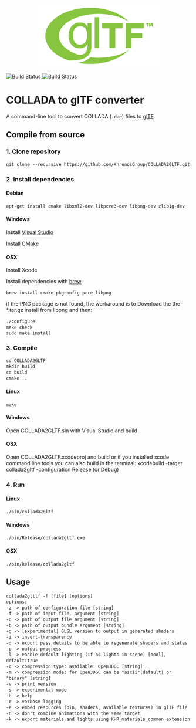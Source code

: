 <p align="center">
<img src="https://raw.githubusercontent.com/KhronosGroup/glTF/master/specification/figures/gltf.png">
</p>

[![Build Status](https://travis-ci.org/KhronosGroup/COLLADA2GLTF.svg?branch=master)](https://travis-ci.org/KhronosGroup/COLLADA2GLTF)
[![Build Status](https://ci.appveyor.com/api/projects/status/3xtpxjohflwd5t1p/branch/master)](https://ci.appveyor.com/project/Khronoswebmaster/collada2gltf/history)

# COLLADA to glTF converter

A command-line tool to convert COLLADA (`.dae`) files to [glTF](https://github.com/KhronosGroup/glTF).

## Compile from source 

### 1. Clone repository
 
 ```
git clone --recursive https://github.com/KhronosGroup/COLLADA2GLTF.git
```

### 2. Install dependencies 

#### Debian
 ```
apt-get install cmake libxml2-dev libpcre3-dev libpng-dev zlib1g-dev
```
#### Windows
Install [Visual Studio](http://code.visualstudio.com)

Install [CMake](http://cmake.org/cmake/resources/software.html)

#### OSX
Install Xcode

Install dependencies with [brew](http://mxcl.github.com/homebrew/)

```   
brew install cmake pkgconfig pcre libpng
```

if the PNG package is not found, the workaround is to Download the the *.tar.gz install from libpng and then:
```
./configure
make check
sudo make install
```

### 3. Compile
 ```
cd COLLADA2GLTF
mkdir build
cd build
cmake ..
```
#### Linux
```
make
```

#### Windows
Open COLLADA2GLTF.sln with Visual Studio and build

#### OSX
Open COLLADA2GLTF.xcodeproj and build
or if you installed xcode command line tools you can also build in the terminal: xcodebuild -target collada2gltf -configuration Release (or Debug)

### 4. Run
#### Linux
```
./bin/collada2gltf
```
#### Windows
```
./bin/Release/collada2gltf.exe
```
#### OSX
```
./bin/Release/collada2gltf
```

## Usage

```
collada2gltlf -f [file] [options]
options:
-z -> path of configuration file [string]
-f -> path of input file, argument [string]
-o -> path of output file argument [string]
-b -> path of output bundle argument [string]
-g -> [experimental] GLSL version to output in generated shaders
-i -> invert-transparency
-d -> export pass details to be able to regenerate shaders and states
-p -> output progress
-l -> enable default lighting (if no lights in scene) [bool], default:true
-c -> compression type: available: Open3DGC [string]
-m -> compression mode: for Open3DGC can be "ascii"(default) or "binary" [string]
-v -> print version
-s -> experimental mode
-h -> help
-r -> verbose logging
-e -> embed resources (bin, shaders, available textures) in glTF file
-n -> don't combine animations with the same target
-k -> export materials and lights using KHR_materials_common extension
```

